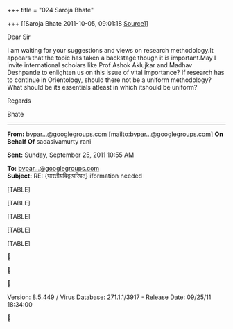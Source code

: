 +++
title = "024 Saroja Bhate"

+++
[[Saroja Bhate	2011-10-05, 09:01:18 [Source](https://groups.google.com/g/bvparishat/c/MpFGPJT8G3U)]]



Dear Sir

I am waiting for your suggestions and views on research methodology.It appears that the topic has taken a backstage though it is important.May I invite international scholars like Prof Ashok Aklujkar and Madhav Deshpande to enlighten us on this issue of vital importance? If research has to continue in Orientology, should there not be a uniform methodology? What should be its essentials atleast in which itshould be uniform?

Regards

Bhate

  

------------------------------------------------------------------------

**From:** [bvpar...@googlegroups.com]() \[mailto:[bvpar...@googlegroups.com]()\] **On Behalf Of** sadasivamurty rani  

**Sent:** Sunday, September 25, 2011 10:55 AM

  
**To:** [bvpar...@googlegroups.com]()  
**Subject:** RE: {भारतीयविद्वत्परिषत्} iformation needed  

[TABLE]

[TABLE]

[TABLE]

[TABLE]

[TABLE]







Version: 8.5.449 / Virus Database: 271.1.1/3917 - Release Date: 09/25/11 18:34:00  



